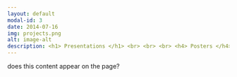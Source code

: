 ```yaml
---
layout: default
modal-id: 3
date: 2014-07-16
img: projects.png
alt: image-alt
description: <h1> Presentations </h1> <br> <br> <br> <h4> Posters </h4>
---
```


does this content appear on the page?
